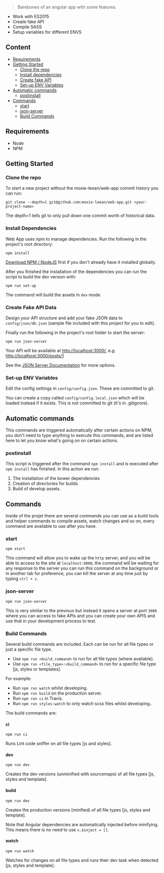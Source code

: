 > Barebones of an angular app with some features.

- Work with ES2015
- Create fake API
- Compile SASS
- Setup variables for different ENVS

## Content

- [Requirements](#requirements)
- [Getting Started](#getting-started)
  - [Clone the repo](#clone-the-repo)
  - [Install dependencies](#install-dependencies)
  - [Create fake API](#create-fake-api-data)
  - [Set-up ENV Variables](#set-up-env-variables)
- [Automatic commands](#automatic-commands)
  - [postinstall](#postinstall)
- [Commands](#commands)
  - [start](#start)
  - [json-server](#json-server)
  - [Build Commands](#build-commands)

## Requirements

- Node
- NPM

## Getting Started

### Clone the repo
To start a new project without the moxie-leean/web-app commit history you can run:

```
git clone --depth=1 git@github.com:moxie-leean/web-app.git <your-project-name>
```

The depth=1 tells git to only pull down one commit worth of historical data.

### Install Dependencies
Web App uses npm to manage dependencies. Run the following in the project's root directory:

```
npm install
```

[Download NPM / NodeJS](https://nodejs.org) first if you don't already have it installed globally.

After you finished the installation of the dependencies you can run the
script to build the dev version with: 

```
npm run set-up
```

The command will build the assets in `dev` mode.

### Create Fake API Data

Design your API structure and add your fake JSON data to ```config/json/db.json``` (sample file included with this project for you to edit).  

Finally run the following in the project's root folder to start the server:  

```
npm run json-server
```

Your API will be available at [http://localhost:3000/](http://localhost:3000/), e.g. [http://localhost:3000/posts/1](http://localhost:3000/posts/1)

See the [JSON Server Documentation](https://github.com/typicode/json-server) for more options.

### Set-up ENV Variables
Edit the config settings in ```config/config.json```. These are committed to git.

You can create a copy called ```config/config.local.json``` which will be loaded instead if it exists. This is not committed to git (it's in .gitignore).

## Automatic commands

This commands are triggered automatically after certain actions on NPM, you don't need to type anything to execute this commands, and are listed here to let you know what's going on on certain actions.

### postinstall

This script is triggered after the command `npm install` and is executed after `npm install` has finished. In this action we run:

1. The installation of the bower dependencies
2. Creation of directories for builds
3. Build of develop assets.

## Commands 

Inside of the projet there are several commands you can use as a build tools and helper commands to compile assets, watch changes and so on, every command are available to use after you have.

### start  

```
npm start
```

This command will allow you to wake up the `http` server, and you will be able to access to the site at `localhost:8000`, the command will be waiting for any response to the server you can run this command on the background or in another tab for preference, you can kill the server at any time just by typing `ctrl + c`.

### json-server  

```
npm run json-server
```

This is very similar to the previous but instead it opens a server at
port `3000` where you can access to fake APIs and you can create your
own APIS and use that in your development process to test. 


### Build Commands

Several build commands are included. Each can be run for all file types or just a specific file type.

- Use ```npm run <build_command>``` to run for all file types (where available).
- Use ```npm run <file_type>:<build_command>``` to run for a specific file type [js, styles or templates].

For example:

- Run ```npm run watch``` whilst developing.
- Run ```npm run build``` on the production server.
- Run ```npm run ci``` in Travis.
- Run ```npm run styles:watch``` to only watch scss files whilst developing..
 

The build commands are:

#### ci

```
npm run ci
```

Runs Lint code sniffer on all file types [js and styles].

#### dev

```
npm run dev
```

Creates the dev versions (unminified with sourcemaps) of all file types [js, styles and template].

#### build

```
npm run dev
```

Creates the production versions (minified) of all file types [js, styles and template].

Note that Angular dependencies are automatically injected before minifying. This means there is no need to use ```x.$inject = []```.

#### watch

```
npm run watch
```

Watches for changes on all file types and runs their dev task when detected [js, styles and template].
